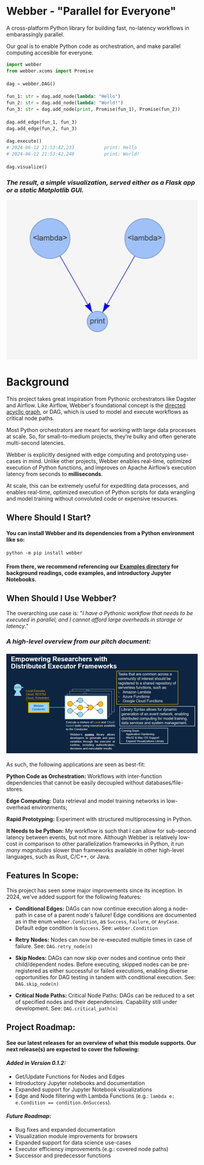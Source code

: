 # Webber - "Parallel for Everyone"
A cross-platform Python library for building fast, no-latency workflows in embarassingly parallel.

Our goal is to enable Python code as orchestration, and make parallel computing accesible for everyone.

```python
import webber
from webber.xcoms import Promise

dag = webber.DAG()

fun_1: str = dag.add_node(lambda: "Hello")
fun_2: str = dag.add_node(lambda: "World!")
fun_3: str = dag.add_node(print, Promise(fun_1), Promise(fun_2))

dag.add_edge(fun_1, fun_3)
dag.add_edge(fun_2, fun_3)

dag.execute()
# 2024-06-12 21:53:42,233           print: Hello
# 2024-06-12 21:53:42,248           print: World!

dag.visualize()
```
### *The result, a simple visualization, served either as a Flask app or a static Matplotlib GUI.*

![Simple DAG visualization, nodes entitled "lambda" point to a node titled "print"](./docs/data/readme.png)


# Background
This project takes great inspiration from Pythonic orchestrators like Dagster and Airflow. Like Airflow, Webber's foundational concept is the [directed acyclic graph](https://en.wikipedia.org/wiki/Directed_acyclic_graph), or DAG, which is used to model and execute workflows as critical node paths. 

Most Python orchestrators are meant for working with large data processes at scale. So, for small-to-medium projects, they’re bulky and often generate multi-second latencies.

Webber is explicitly designed with edge computing and prototyping use-cases in mind. Unlike other projects, Webber enables real-time, optimized execution of Python functions, and improves on Apache Airflow’s execution latency from seconds to **milliseconds**.

At scale, this can be extremely useful for expediting data processes, and enables real-time, optimized execution of Python scripts for data wrangling and model training without convoluted code or expensive resources.

## Where Should I Start?

#### You can install Webber and its dependencies from a Python environment like so:
```
python -m pip install webber
```

#### From there, we recommend referencing our [Examples directory](./examples/) for background readings, code examples, and introductory Jupyter Notebooks.

## When Should I Use Webber?

The overarching use case is: "*I have a Pythonic workflow that needs to be executed in parallel, and I cannot afford large overheads in storage or latency.*"

### *A high-level overview from our pitch document:*
### ![A snapshot from from our pitch document.](./docs/data/pitch-doc.png)

As such, the following applications are seen as best-fit:

**Python Code as Orchestration:** Workflows with inter-function dependencies that cannot be easily decoupled without databases/file-stores.

**Edge Computing:** Data retrieval and model training networks in low-overhead environments;

**Rapid Prototyping:** Experiment with structured multiprocessing in Python.

**It Needs to be Python:** My workflow is such that I can allow for sub-second latency between events, but not more. Although Webber is relatively low-cost in comparison to other parallelization frameworks in Python, it run *many magnitudes* slower than frameworks available in other high-level languages, such as Rust, C/C++, or Java.

## Features In Scope:

This project has seen some major improvements since its inception. In 2024, we've added support for the following features:

- **Conditional Edges:** DAGs can now continue execution along a node-path in case of a parent node's failure! Edge conditions are documented as in the enum `webber.Condition`, as `Success`, `Failure`, or `AnyCase`. Default edge condition is `Success`. See: `webber.Condition`

- **Retry Nodes:** Nodes can now be re-executed multiple times in case of failure. See: `DAG.retry_node(n)`

- **Skip Nodes:** DAGs can now skip over nodes and continue onto their child/dependent nodes. Before executing, skipped nodes can be pre-registered as either successful or failed executions, enabling diverse opportunities for DAG testing in tandem with conditional execution. See: `DAG.skip_node(n)`

- **Critical Node Paths:** Critical Node Paths: DAGs can be reduced to a set of specified nodes and their dependencies. Capability still under development. See: `DAG.critical_path(n)`

## Project Roadmap:
#### See our latest releases for an overview of what this module supports. Our next release(s) are expected to cover the following:

#### *Added in Version 0.1.2:*
- Get/Update Functions for Nodes and Edges
- Introductory Jupyter notebooks and documentation
- Expanded support for Jupyter Notebook visualizations
- Edge and Node filtering with Lambda Functions (e.g.: `lambda e: e.Condition == condition.OnSuccess`).

#### *Future Roadmap*:
- Bug fixes and expanded documentation
- Visualization module improvements for browsers
- Expanded support for data science use-cases
- Executor efficiency improvements (e.g.: covered node paths)
- Successor and predecessor functions
